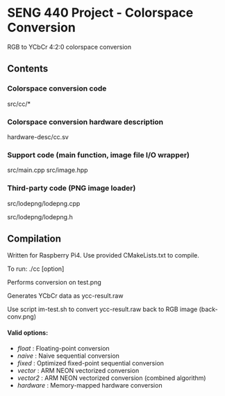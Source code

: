 # SENG 440 Project - Colorspace Conversion

RGB to YCbCr 4:2:0 colorspace conversion

## Contents 

### Colorspace conversion code

src/cc/*

### Colorspace conversion hardware description

hardware-desc/cc.sv

### Support code (main function, image file I/O wrapper)

src/main.cpp
src/image.hpp

### Third-party code (PNG image loader)

src/lodepng/lodepng.cpp

src/lodepng/lodepng.h

## Compilation

Written for Raspberry Pi4. Use provided CMakeLists.txt to compile.

To run:
./cc [option]

Performs conversion on test.png

Generates YCbCr data as ycc-result.raw

Use script im-test.sh to convert ycc-result.raw back to RGB image (back-conv.png)

#### Valid options:

* _float_ : Floating-point conversion
* _naive_ : Naive sequential conversion
* _fixed_ : Optimized fixed-point sequential conversion
* _vector_ : ARM NEON vectorized conversion
* _vector2_ : ARM NEON vectorized conversion (combined algorithm)
* _hardware_ : Memory-mapped hardware conversion

